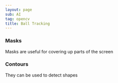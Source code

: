 ```yaml
---
layout: page
sub: AI
tag: opencv
title: Ball Tracking
---
```


### Masks

Masks are useful for covering up parts of the screen

### Contours

They can be used to detect shapes
